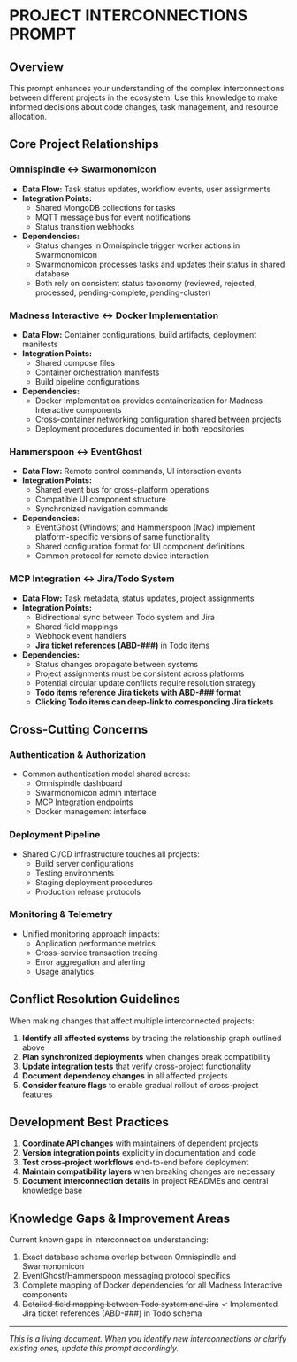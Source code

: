 # PROJECT INTERCONNECTIONS PROMPT

## Overview
This prompt enhances your understanding of the complex interconnections between different projects in the ecosystem. Use this knowledge to make informed decisions about code changes, task management, and resource allocation.

## Core Project Relationships

### Omnispindle ↔ Swarmonomicon
- **Data Flow:** Task status updates, workflow events, user assignments
- **Integration Points:** 
  - Shared MongoDB collections for tasks
  - MQTT message bus for event notifications
  - Status transition webhooks
- **Dependencies:** 
  - Status changes in Omnispindle trigger worker actions in Swarmonomicon
  - Swarmonomicon processes tasks and updates their status in shared database
  - Both rely on consistent status taxonomy (reviewed, rejected, processed, pending-complete, pending-cluster)

### Madness Interactive ↔ Docker Implementation
- **Data Flow:** Container configurations, build artifacts, deployment manifests
- **Integration Points:**
  - Shared compose files
  - Container orchestration manifests
  - Build pipeline configurations
- **Dependencies:**
  - Docker Implementation provides containerization for Madness Interactive components
  - Cross-container networking configuration shared between projects
  - Deployment procedures documented in both repositories

### Hammerspoon ↔ EventGhost
- **Data Flow:** Remote control commands, UI interaction events
- **Integration Points:**
  - Shared event bus for cross-platform operations
  - Compatible UI component structure
  - Synchronized navigation commands
- **Dependencies:**
  - EventGhost (Windows) and Hammerspoon (Mac) implement platform-specific versions of same functionality
  - Shared configuration format for UI component definitions
  - Common protocol for remote device interaction

### MCP Integration ↔ Jira/Todo System
- **Data Flow:** Task metadata, status updates, project assignments
- **Integration Points:**
  - Bidirectional sync between Todo system and Jira
  - Shared field mappings
  - Webhook event handlers
  - **Jira ticket references (ABD-###)** in Todo items
- **Dependencies:**
  - Status changes propagate between systems
  - Project assignments must be consistent across platforms
  - Potential circular update conflicts require resolution strategy
  - **Todo items reference Jira tickets with ABD-### format**
  - **Clicking Todo items can deep-link to corresponding Jira tickets**

## Cross-Cutting Concerns

### Authentication & Authorization
- Common authentication model shared across:
  - Omnispindle dashboard
  - Swarmonomicon admin interface
  - MCP Integration endpoints
  - Docker management interface

### Deployment Pipeline
- Shared CI/CD infrastructure touches all projects:
  - Build server configurations
  - Testing environments
  - Staging deployment procedures
  - Production release protocols

### Monitoring & Telemetry
- Unified monitoring approach impacts:
  - Application performance metrics
  - Cross-service transaction tracing
  - Error aggregation and alerting
  - Usage analytics

## Conflict Resolution Guidelines

When making changes that affect multiple interconnected projects:

1. **Identify all affected systems** by tracing the relationship graph outlined above
2. **Plan synchronized deployments** when changes break compatibility
3. **Update integration tests** that verify cross-project functionality
4. **Document dependency changes** in all affected projects
5. **Consider feature flags** to enable gradual rollout of cross-project features

## Development Best Practices

1. **Coordinate API changes** with maintainers of dependent projects
2. **Version integration points** explicitly in documentation and code
3. **Test cross-project workflows** end-to-end before deployment
4. **Maintain compatibility layers** when breaking changes are necessary
5. **Document interconnection details** in project READMEs and central knowledge base

## Knowledge Gaps & Improvement Areas

Current known gaps in interconnection understanding:

1. Exact database schema overlap between Omnispindle and Swarmonomicon
2. EventGhost/Hammerspoon messaging protocol specifics
3. Complete mapping of Docker dependencies for all Madness Interactive components
4. ~~Detailed field mapping between Todo system and Jira~~ ✓ Implemented Jira ticket references (ABD-###) in Todo schema

---

*This is a living document. When you identify new interconnections or clarify existing ones, update this prompt accordingly.* 